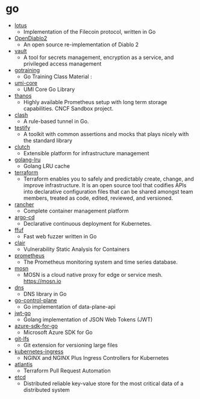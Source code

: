 # go
- [lotus](https://github.com/filecoin-project/lotus)
  - Implementation of the Filecoin protocol, written in Go
- [OpenDiablo2](https://github.com/OpenDiablo2/OpenDiablo2)
  - An open source re-implementation of Diablo 2
- [vault](https://github.com/hashicorp/vault)
  - A tool for secrets management, encryption as a service, and privileged access management
- [gotraining](https://github.com/ardanlabs/gotraining)
  - Go Training Class Material :
- [umi-core](https://github.com/umi-top/umi-core)
  - UMI Core Go Library
- [thanos](https://github.com/thanos-io/thanos)
  - Highly available Prometheus setup with long term storage capabilities. CNCF Sandbox project.
- [clash](https://github.com/Dreamacro/clash)
  - A rule-based tunnel in Go.
- [testify](https://github.com/stretchr/testify)
  - A toolkit with common assertions and mocks that plays nicely with the standard library
- [clutch](https://github.com/lyft/clutch)
  - Extensible platform for infrastructure management
- [golang-lru](https://github.com/hashicorp/golang-lru)
  - Golang LRU cache
- [terraform](https://github.com/hashicorp/terraform)
  - Terraform enables you to safely and predictably create, change, and improve infrastructure. It is an open source tool that codifies APIs into declarative configuration files that can be shared amongst team members, treated as code, edited, reviewed, and versioned.
- [rancher](https://github.com/rancher/rancher)
  - Complete container management platform
- [argo-cd](https://github.com/argoproj/argo-cd)
  - Declarative continuous deployment for Kubernetes.
- [ffuf](https://github.com/ffuf/ffuf)
  - Fast web fuzzer written in Go
- [clair](https://github.com/quay/clair)
  - Vulnerability Static Analysis for Containers
- [prometheus](https://github.com/prometheus/prometheus)
  - The Prometheus monitoring system and time series database.
- [mosn](https://github.com/mosn/mosn)
  - MOSN is a cloud native proxy for edge or service mesh. https://mosn.io
- [dns](https://github.com/miekg/dns)
  - DNS library in Go
- [go-control-plane](https://github.com/envoyproxy/go-control-plane)
  - Go implementation of data-plane-api
- [jwt-go](https://github.com/dgrijalva/jwt-go)
  - Golang implementation of JSON Web Tokens (JWT)
- [azure-sdk-for-go](https://github.com/Azure/azure-sdk-for-go)
  - Microsoft Azure SDK for Go
- [git-lfs](https://github.com/git-lfs/git-lfs)
  - Git extension for versioning large files
- [kubernetes-ingress](https://github.com/nginxinc/kubernetes-ingress)
  - NGINX and NGINX Plus Ingress Controllers for Kubernetes
- [atlantis](https://github.com/runatlantis/atlantis)
  - Terraform Pull Request Automation
- [etcd](https://github.com/etcd-io/etcd)
  - Distributed reliable key-value store for the most critical data of a distributed system
